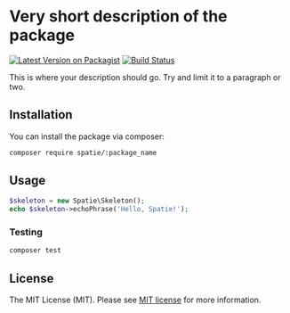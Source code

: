 # Very short description of the package

[![Latest Version on Packagist](https://img.shields.io/packagist/v/spatie/laravel-calm.svg?style=flat-square)](https://packagist.org/packages/spatie/:package_name)
[![Build Status](https://img.shields.io/travis/spatie/laravel-calm/master.svg?style=flat-square)](https://travis-ci.org/spatie/:package_name)

This is where your description should go. Try and limit it to a paragraph or two.

## Installation

You can install the package via composer:

```bash
composer require spatie/:package_name
```

## Usage

``` php
$skeleton = new Spatie\Skeleton();
echo $skeleton->echoPhrase('Hello, Spatie!');
```

### Testing

``` bash
composer test
```

## License

The MIT License (MIT). Please see [MIT license](http://opensource.org/licenses/MIT) for more information.